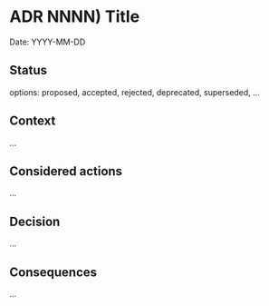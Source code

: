 # ADR NNNN) Title

Date: YYYY-MM-DD

## Status

options: proposed, accepted, rejected, deprecated, superseded, ...

## Context

...

## Considered actions

...

## Decision

...

## Consequences

...
